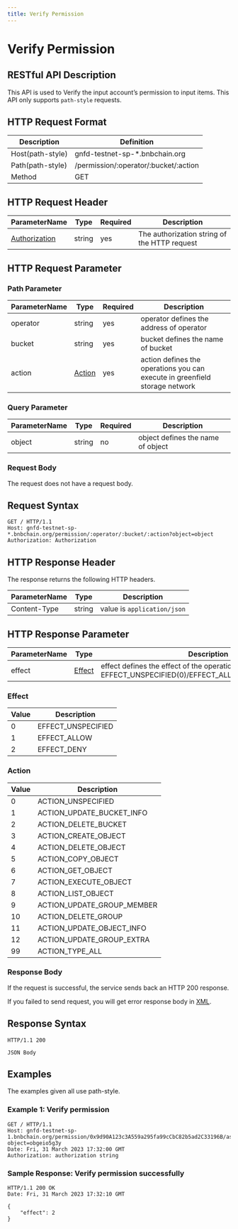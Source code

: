 ```yaml
---
title: Verify Permission
---
```


# Verify Permission

## RESTful API Description

This API is used to Verify the input account’s permission to input items. This API only supports `path-style` requests.

## HTTP Request Format

| Description      | Definition                             |
|------------------|----------------------------------------|
| Host(path-style) | gnfd-testnet-sp-*.bnbchain.org         |
| Path(path-style) | /permission/:operator/:bucket/:action  |
| Method           | GET                                    |

## HTTP Request Header

| ParameterName                                                   | Type   | Required | Description                                  |
|-----------------------------------------------------------------|--------|----------|----------------------------------------------|
| [Authorization](../storgae-provider-rest/sp-reference.md#authorization-header) | string | yes      | The authorization string of the HTTP request |
<!--TODO:Authorization is no longer needed in the next testnet release-->
## HTTP Request Parameter

### Path Parameter


| ParameterName | Type              | Required | Description                                                                 |
|---------------|-------------------|----------|-----------------------------------------------------------------------------|
| operator      | string            | yes      | operator defines the address of operator                                    |
| bucket        | string            | yes      | bucket defines the name of bucket                                           |
| action        | [Action](#action) | yes      | action defines the operations you can execute in greenfield storage network |

### Query Parameter


| ParameterName | Type      | Required | Description                       |
|---------------|-----------|----------|-----------------------------------|
| object        | string    | no       | object defines the name of object |

### Request Body

The request does not have a request body.

## Request Syntax

```HTTP
GET / HTTP/1.1
Host: gnfd-testnet-sp-*.bnbchain.org/permission/:operator/:bucket/:action?object=object
Authorization: Authorization
```

## HTTP Response Header

The response returns the following HTTP headers.

| ParameterName | Type   | Description                 |
|---------------|--------|-----------------------------|
| Content-Type  | string | value is `application/json` |

## HTTP Response Parameter

| ParameterName | Type              | Description                                                                                                         |
|---------------|-------------------|---------------------------------------------------------------------------------------------------------------------|
| effect        | [Effect](#effect) | effect defines the effect of the operation permission, include EFFECT_UNSPECIFIED(0)/EFFECT_ALLOW(1)/EFFECT_DENY(2) |

### Effect

| Value | Description         |
|-------|---------------------|
| 0     | EFFECT_UNSPECIFIED  |
| 1     | EFFECT_ALLOW        |
| 2     | EFFECT_DENY         |

### Action

| Value | Description                |
|-------|----------------------------|
| 0     | ACTION_UNSPECIFIED         |
| 1     | ACTION_UPDATE_BUCKET_INFO  |
| 2     | ACTION_DELETE_BUCKET       |
| 3     | ACTION_CREATE_OBJECT       |
| 4     | ACTION_DELETE_OBJECT       |
| 5     | ACTION_COPY_OBJECT         |
| 6     | ACTION_GET_OBJECT          |
| 7     | ACTION_EXECUTE_OBJECT      |
| 8     | ACTION_LIST_OBJECT         |
| 9     | ACTION_UPDATE_GROUP_MEMBER |
| 10    | ACTION_DELETE_GROUP        |
| 11    | ACTION_UPDATE_OBJECT_INFO  |
| 12    | ACTION_UPDATE_GROUP_EXTRA  |
| 99    | ACTION_TYPE_ALL            |

### Response Body

If the request is successful, the service sends back an HTTP 200 response.

If you failed to send request, you will get error response body in [XML](./sp_response.md#sp-error-response).

## Response Syntax

```HTTP
HTTP/1.1 200

JSON Body
```

## Examples

The examples given all use path-style.

### Example 1: Verify permission

```HTTP
GET / HTTP/1.1
Host: gnfd-testnet-sp-1.bnbchain.org/permission/0x9d90A123c3A559a295fa99cCbC82b5ad2C33196B/asnnv/6?object=obgeio5g3y
Date: Fri, 31 March 2023 17:32:00 GMT
Authorization: authorization string
```

### Sample Response: Verify permission successfully

```HTTP
HTTP/1.1 200 OK
Date: Fri, 31 March 2023 17:32:10 GMT

{
    "effect": 2
}
```
